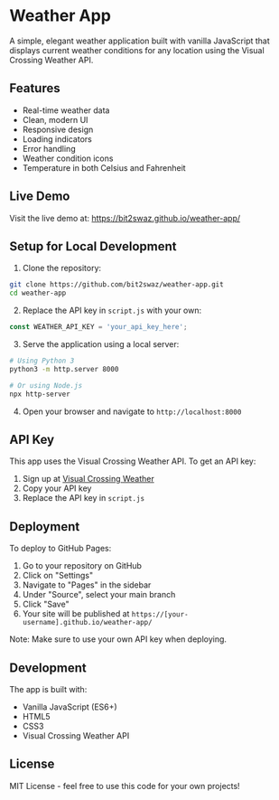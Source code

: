 # Weather App

A simple, elegant weather application built with vanilla JavaScript that displays current weather conditions for any location using the Visual Crossing Weather API.

## Features

- Real-time weather data
- Clean, modern UI
- Responsive design
- Loading indicators
- Error handling
- Weather condition icons
- Temperature in both Celsius and Fahrenheit

## Live Demo

Visit the live demo at: https://bit2swaz.github.io/weather-app/

## Setup for Local Development

1. Clone the repository:
```bash
git clone https://github.com/bit2swaz/weather-app.git
cd weather-app
```

2. Replace the API key in `script.js` with your own:
```javascript
const WEATHER_API_KEY = 'your_api_key_here';
```

3. Serve the application using a local server:
```bash
# Using Python 3
python3 -m http.server 8000

# Or using Node.js
npx http-server
```

4. Open your browser and navigate to `http://localhost:8000`

## API Key

This app uses the Visual Crossing Weather API. To get an API key:
1. Sign up at [Visual Crossing Weather](https://www.visualcrossing.com/weather-api)
2. Copy your API key
3. Replace the API key in `script.js`

## Deployment

To deploy to GitHub Pages:

1. Go to your repository on GitHub
2. Click on "Settings"
3. Navigate to "Pages" in the sidebar
4. Under "Source", select your main branch
5. Click "Save"
6. Your site will be published at `https://[your-username].github.io/weather-app/`

Note: Make sure to use your own API key when deploying.

## Development

The app is built with:
- Vanilla JavaScript (ES6+)
- HTML5
- CSS3
- Visual Crossing Weather API

## License

MIT License - feel free to use this code for your own projects!